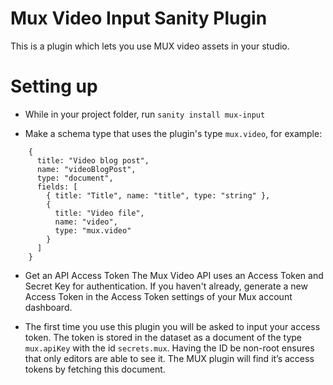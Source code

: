 # Mux Video Input Sanity Plugin

This is a plugin which lets you use MUX video assets in your studio.

# Setting up

* While in your project folder, run ``sanity install mux-input``

* Make a schema type that uses the plugin's type ``mux.video``, for example:

```
    {
      title: "Video blog post",
      name: "videoBlogPost",
      type: "document",
      fields: [
        { title: "Title", name: "title", type: "string" },
        {
          title: "Video file",
          name: "video",
          type: "mux.video"
        }
      ]
    }
```

* Get an API Access Token
The Mux Video API uses an Access Token and Secret Key for authentication.
If you haven't already, generate a new Access Token in the Access Token settings of your Mux account dashboard.

* The first time you use this plugin you will be asked to input your access token.
The token is stored in the dataset as a document of the type ``mux.apiKey`` with the id ``secrets.mux``.
Having the ID be non-root ensures that only editors are able to see it.
The MUX plugin will find it’s access tokens by fetching this document.
